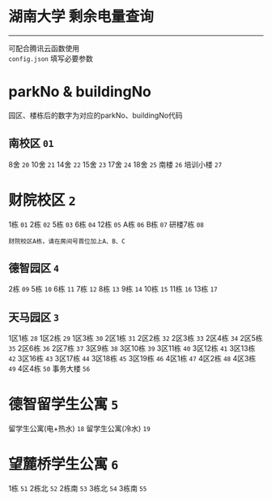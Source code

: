 # 湖南大学 剩余电量查询

---

可配合腾讯云函数使用  
`config.json` 填写必要参数

# parkNo & buildingNo

园区、楼栋后的数字为对应的parkNo、buildingNo代码

## 南校区 `01`

8舍 `20` 10舍 `21` 14舍 `22`
15舍 `23` 17舍 `24` 18舍 `25`
南楼 `26` 培训小楼 `27`

# 财院校区 `2`

1栋 `01` 2栋 `02` 5栋 `03`
6栋 `04` 12栋 `05` A栋 `06`
B栋 `07` 研楼7栋 `08`

```财院校区A栋，请在房间号首位加上A、B、C ```

## 德智园区 `4`

2栋 `09` 5栋 `10` 6栋 `11`
7栋 `12` 8栋 `13` 9栋 `14`
10栋 `15` 11栋 `16` 13栋 `17`

## 天马园区 `3`

1区1栋 `28` 1区2栋 `29` 1区3栋 `30`
2区1栋 `31` 2区2栋 `32` 2区3栋 `33`
2区4栋 `34` 2区5栋 `35` 2区6栋 `36`
2区7栋 `37` 3区9栋 `38` 3区10栋 `39`
3区11栋 `40` 3区12栋 `41` 3区13栋 `42`
3区16栋 `43` 3区17栋 `44` 3区18栋 `45`
3区19栋 `46` 4区1栋 `47` 4区2栋 `48`
4区3栋 `49` 4区4栋 `50` 事务大楼 `56`

# 德智留学生公寓 `5`

留学生公寓(电+热水) `18` 留学生公寓(冷水) `19`

# 望麓桥学生公寓 `6`

1栋 `51` 2栋北 `52` 2栋南 `53`
3栋北 `54` 3栋南 `55` 
